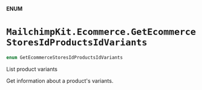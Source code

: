 **ENUM**

# `MailchimpKit.Ecommerce.GetEcommerceStoresIdProductsIdVariants`

```swift
enum GetEcommerceStoresIdProductsIdVariants
```

List product variants

Get information about a product's variants.
